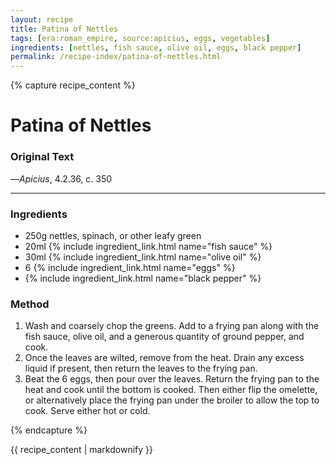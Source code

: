 ```yaml
---
layout: recipe
title: Patina of Nettles
tags: [era:roman_empire, source:apicius, eggs, vegetables]
ingredients: [nettles, fish sauce, olive oil, eggs, black pepper]
permalink: /recipe-index/patina-of-nettles.html
---
```


{% capture recipe_content %}
# Patina of Nettles

### Original Text
<!-- TODO: Add original Latin text from Apicius 4.2.36 -->

<!-- TODO: Add English translation -->

—*Apicius*, 4.2.36, c. 350

___

<!-- TODO: Add description paragraph about the use of nettles and other wild greens in Roman cuisine -->

### Ingredients
- 250g nettles, spinach, or other leafy green
- 20ml {% include ingredient_link.html name="fish sauce" %}
- 30ml {% include ingredient_link.html name="olive oil" %}
- 6 {% include ingredient_link.html name="eggs" %}
- {% include ingredient_link.html name="black pepper" %}

### Method
1. Wash and coarsely chop the greens. Add to a frying pan along with the fish sauce, olive oil, and a generous quantity of ground pepper, and cook.
2. Once the leaves are wilted, remove from the heat. Drain any excess liquid if present, then return the leaves to the frying pan.
3. Beat the 6 eggs, then pour over the leaves. Return the frying pan to the heat and cook until the bottom is cooked. Then either flip the omelette, or alternatively place the frying pan under the broiler to allow the top to cook. Serve either hot or cold.

{% endcapture %}

{{ recipe_content | markdownify }} 